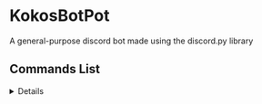 ﻿# KokosBotPot
A general-purpose discord bot made using the discord.py library
## Commands List
<details>
<!-- <summary></summary> -->

| Commands  |  Description  |
|----------:|---------------|
|    ping   |        pings the bot and returns the latency      |
|    send   |        bot sends the text in the provided channel      |
|    tag    |        displays info and the avatar of the given user      |
|    time   |        returns the time      |
|    timer  |        sets a timer(reminder)      |

</details>
